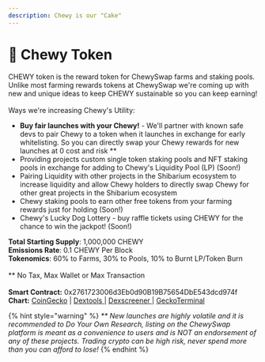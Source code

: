 ```yaml
---
description: Chewy is our "Cake"
---
```


# 🦴 Chewy Token

CHEWY token is the reward token for ChewySwap farms and staking pools. Unlike most farming rewards tokens at ChewySwap we're coming up with new and unique ideas to keep CHEWY sustainable so you can keep earning!\
\
Ways we're increasing Chewy's Utility:

* **Buy fair launches with your Chewy!** - We'll partner with known safe devs to pair Chewy to a token when it launches in exchange for early whitelisting. So you can directly swap your Chewy rewards for new launches at 0 cost and risk \*\*
* Providing projects custom single token staking pools and NFT staking pools in exchange for adding to Chewy's Liquidity Pool (LP) (Soon!)
* Pairing Liquidity with other projects in the Shibarium ecosystem to increase liquidity and allow Chewy holders to directly swap Chewy for other great projects in the Shibarium ecosystem
* Chewy staking pools to earn other free tokens from your farming rewards just for holding (Soon!)
* Chewy's Lucky Dog Lottery - buy raffle tickets using CHEWY for the chance to win the jackpot! (Soon!)

**Total Starting Supply**: 1,000,000 CHEWY\
**Emissions Rate**: 0.1 CHEWY Per Block\
**Tokenomics**: 60% to Farms, 30% to Pools, 10% to Burnt LP/Token Burn\
\
\*\* No Tax, Max Wallet or Max Transaction\
\
**Smart Contract:** 0x2761723006d3Eb0d90B19B75654DbE543dcd974f\
**Chart:** [CoinGecko](https://www.coingecko.com/en/coins/chewyswap) | [Dextools ](https://www.dextools.io/app/en/shibarium/pair-explorer/0x324eef33af720ce44deab7e32f4367a82b4ea43b)| [Dexscreener ](https://dexscreener.com/shibarium/0x324eef33af720ce44deab7e32f4367a82b4ea43b)| [GeckoTerminal](https://www.geckoterminal.com/shibarium/pools/0x324EEf33AF720cE44DEAB7e32F4367a82b4eA43b)



{% hint style="warning" %}
_\*\* New launches are highly volatile and it is recommended to Do Your Own Research, listing on the ChewySwap platform is meant as a convenience to users and is NOT an endorsement of any of these projects. Trading crypto can be high risk, never spend more than you can afford to lose!_
{% endhint %}
